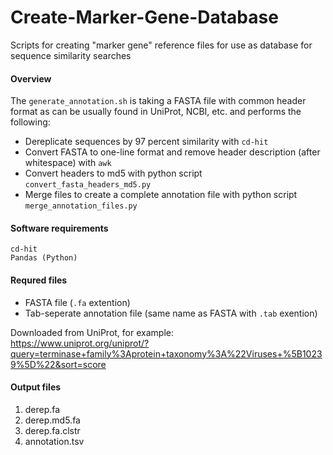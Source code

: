 # Create-Marker-Gene-Database
Scripts for creating "marker gene" reference files for use as database for sequence similarity searches

#### Overview
The `generate_annotation.sh` is taking a FASTA file with common header format as can be usually found in UniProt, NCBI, etc. and performs the following:  

- Dereplicate sequences by 97 percent similarity with `cd-hit`
- Convert FASTA to one-line format and remove header description (after whitespace) with `awk`
- Convert headers to md5 with python script `convert_fasta_headers_md5.py`
- Merge files to create a complete annotation file with python script `merge_annotation_files.py`

#### Software requirements
```
cd-hit
Pandas (Python)
```

#### Requred files

- FASTA file (`.fa` extention)
- Tab-seperate annotation file (same name as FASTA with `.tab` exention)

Downloaded from UniProt, for example:  
https://www.uniprot.org/uniprot/?query=terminase+family%3Aprotein+taxonomy%3A%22Viruses+%5B10239%5D%22&sort=score

#### Output files

1. derep.fa
2. derep.md5.fa
3. derep.fa.clstr
4. annotation.tsv
